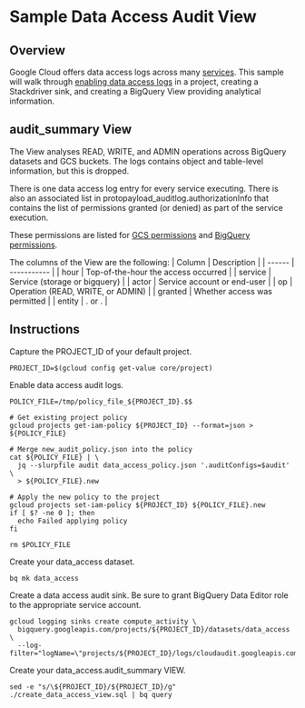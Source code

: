 
# Sample Data Access Audit View

## Overview

Google Cloud offers data access logs across many [services](https://cloud.google.com/logging/docs/audit/services).
This sample will walk through [enabling data access logs](https://cloud.google.com/logging/docs/audit/configure-data-access)
in a project, creating a Stackdriver sink, and creating a BigQuery View providing analytical information.

## audit_summary View

The View analyses READ, WRITE, and ADMIN operations across BigQuery datasets and GCS buckets. The logs
contains object and table-level information, but this is dropped.

There is one data access log entry for every service executing. There is also an associated
list in protopayload_auditlog.authorizationInfo that contains the list of permissions
granted (or denied) as part of the service execution.

These permissions are listed for [GCS permissions](https://cloud.google.com/storage/docs/access-control/iam-permissions) and
[BigQuery permissions](https://cloud.google.com/bigquery/docs/access-control#bq-permissions).

The columns of the View are the following:
| Column | Description |
| ------ | ----------- |
| hour | Top-of-the-hour the access occurred |
| service | Service (storage or bigquery) |
| actor | Service account or end-user |
| op | Operation (READ, WRITE, or ADMIN) |
| granted | Whether access was permitted |
| entity | <project>.<GSC bucket> or <project>.<BigQuery dataset> |

## Instructions

Capture the PROJECT_ID of your default project.

    PROJECT_ID=$(gcloud config get-value core/project)

Enable data access audit logs.

    POLICY_FILE=/tmp/policy_file_${PROJECT_ID}.$$
    
    # Get existing project policy
    gcloud projects get-iam-policy ${PROJECT_ID} --format=json > ${POLICY_FILE}
    
    # Merge new_audit_policy.json into the policy
    cat ${POLICY_FILE} | \
      jq --slurpfile audit data_access_policy.json '.auditConfigs=$audit' \
      > ${POLICY_FILE}.new
    
    # Apply the new policy to the project
    gcloud projects set-iam-policy ${PROJECT_ID} ${POLICY_FILE}.new
    if [ $? -ne 0 ]; then
      echo Failed applying policy
    fi
    
    rm $POLICY_FILE

Create your data_access dataset.

    bq mk data_access

Create a data access audit sink. Be sure to grant BigQuery Data Editor role to the appropriate service account.

    gcloud logging sinks create compute_activity \
      bigquery.googleapis.com/projects/${PROJECT_ID}/datasets/data_access \
      --log-filter="logName=\"projects/${PROJECT_ID}/logs/cloudaudit.googleapis.com%2Fdata_access\""

Create your data_access.audit_summary VIEW.

    sed -e "s/\${PROJECT_ID}/${PROJECT_ID}/g" ./create_data_access_view.sql | bq query

